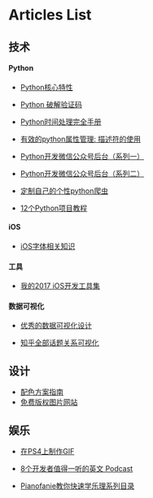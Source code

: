 # Articles List

## 技术

#### Python

- [Python核心特性](https://zhuanlan.zhihu.com/p/24053742)

- [Python 破解验证码](https://zhuanlan.zhihu.com/p/24222942)

- [Python时间处理完全手册](https://mp.weixin.qq.com/s?__biz=MzAxMjUyNDQ5OA==&mid=2653552307&idx=1&sn=b82b29ed3d2f591590b419867144b308&chksm=806dd00eb71a591872896feb4e9f2bd9dd5c51d83c88ee902078acaaae008cc009b029e6053d&scene=0&key=9ed31d4918c154c89161a1508e0cb27d852a9ae927d84d1a6b061f2a51453bcfbd06e1b01908d3bd783702d3082a4ce391c3aa95cfcc813a87256064715bd8a57a9cbcefc43e978fd64b14baecf7d822&ascene=0&uin=OTQ0NjA4NDMy&devicetype=iMac+MacBookPro12%2C1+OSX+OSX+10.12.1+build(16B2555)&version=12010110&nettype=WIFI&fontScale=100&pass_ticket=VX1TAOkqix6ZCO4CK2mwG50P88CenaTN%2FSBebEqDhoLZEGqjQBQJT%2BRT53RDU9SZ)

- [有效的python属性管理: 描述符的使用](https://zhuanlan.zhihu.com/p/24305162)

- [Python开发微信公众号后台（系列一）](https://mp.weixin.qq.com/s?__biz=MzAxMjUyNDQ5OA==&mid=2653552297&idx=1&sn=801ca4646735199646e00205e3cbd5f5&chksm=806dd014b71a5902842285c4a7ae6bf7dc9bd342bd7fafc4709c2a70e67a0200f028ff028568&scene=0&key=564c3e9811aee0ab5d22cd18e6db75e0dd973f02f70f214d512c9826ee69820749e743c20e2f10b4c8e3d8319c68d35f98bd0c0162ba56a485db08c0c434d8c5c3a6a0ee9664e8b0e48e8d7c7af704da&ascene=0&uin=OTQ0NjA4NDMy&devicetype=iMac+MacBookPro12%2C1+OSX+OSX+10.12.2+build(16C67)&version=12010110&nettype=WIFI&fontScale=100&pass_ticket=YMl07DSgzSJKgjJoVCs0F561%2FLboZhDS2cr4hXXGf12Y7%2FLKkBioMhhTYNzcZj18)

- [Python开发微信公众号后台（系列二）](https://mp.weixin.qq.com/s?__biz=MzAxMjUyNDQ5OA==&mid=2653552349&idx=1&sn=80b0f72fc8de12309ed47a787fb7eea7&chksm=806dd060b71a59764aaa5b87c1d6c7ca1fc7e241ab86f32ce8445724c5a7e181097c2502c1ed&scene=0&key=564c3e9811aee0ab5e1dca848327798212b529a1e10238913942e7e1838d3518ceae0451528e457e8a20da7de1b0d4846255d0b286fa3b6780bee9336b0c935338b57f1be88802b77222dd1c78f66cfe&ascene=0&uin=OTQ0NjA4NDMy&devicetype=iMac+MacBookPro12%2C1+OSX+OSX+10.12.2+build(16C67)&version=12010110&nettype=WIFI&fontScale=100&pass_ticket=YMl07DSgzSJKgjJoVCs0F561%2FLboZhDS2cr4hXXGf12Y7%2FLKkBioMhhTYNzcZj18)

- [定制自己的个性python爬虫](https://zhuanlan.zhihu.com/p/23178014)

- [12个Python项目教程](https://mp.weixin.qq.com/s?__biz=MjM5Njc0MjIwMA==&mid=2649641430&idx=2&sn=db49170d655909b865811f635d2310ab&chksm=befe64818989ed977a82aba0ca11446b912ee50a40e06b25e159de231938ab3bf1054110f015&scene=0&key=0c81d64498303af4f39205fa38a440076973310fa5da6e0b666f5fe36323701baeb5e293d50e9bb270a6bbd627c86e98202b524bc73e42b82ed176764912f8b0b2a3de8d44ee5092de8519f5eda44be9&ascene=0&uin=OTQ0NjA4NDMy&devicetype=iMac+MacBookPro12%2C1+OSX+OSX+10.12.3+build(16D32)&version=12020110&nettype=WIFI&fontScale=100&pass_ticket=%2Bae%2FJ35tg2vePQFOu3a8U0B0ntOYUm%2BoChs6%2FViR5478v%2FsZRcXXTFvInfdaxaZN)

#### iOS

- [iOS字体相关知识](http://www.cocoachina.com/ios/20150812/12938.html)

#### 工具

- [我的2017 iOS开发工具集](http://mp.weixin.qq.com/s/HvLZ2736GP1NSRqqnPna4A)

#### 数据可视化

- [优秀的数据可视化设计](https://zhuanlan.zhihu.com/p/23558429)

- [知乎全部话题关系可视化](https://zhuanlan.zhihu.com/p/23838010)

## 设计

- [配色方案指南](https://zhuanlan.zhihu.com/p/24363709)
- [免费版权图片网站](https://zhuanlan.zhihu.com/p/25980505)

## 娱乐

- [在PS4上制作GIF](https://zhuanlan.zhihu.com/p/23562349)

- [8个开发者值得一听的英文 Podcast](https://zhuanlan.zhihu.com/p/24083863)

- [Pianofanie教你快速学乐理系列目录](https://zhuanlan.zhihu.com/p/24352453)




